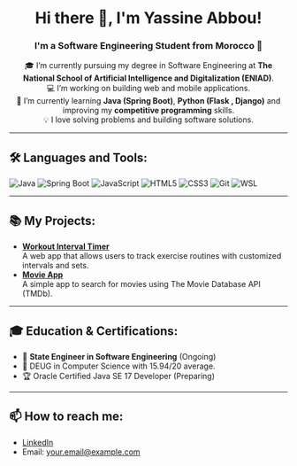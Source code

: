 <h1 align="center">Hi there 👋, I'm Yassine Abbou!</h1>

<h3 align="center">I'm a Software Engineering Student from Morocco 🚀</h3>

<p align="center">
  🎓 I’m currently pursuing my degree in Software Engineering at <strong>The National School of Artificial Intelligence and Digitalization (ENIAD)</strong>.<br>
  💻 I’m working on building web and mobile applications.<br>
  🌱 I’m currently learning <strong>Java (Spring Boot)</strong>, <strong>Python (Flask , Django)</strong> and improving my <strong>competitive programming</strong> skills.<br>
  💡 I love solving problems and building software solutions.
</p>

<hr>

<h2>🛠️ Languages and Tools:</h2>

<p>
  <img src="https://img.shields.io/badge/Java-ED8B00?style=for-the-badge&logo=java&logoColor=white" alt="Java">
  <img src="https://img.shields.io/badge/Spring%20Boot-6DB33F?style=for-the-badge&logo=spring&logoColor=white" alt="Spring Boot">
  <img src="https://img.shields.io/badge/JavaScript-F7DF1E?style=for-the-badge&logo=javascript&logoColor=black" alt="JavaScript">
  <img src="https://img.shields.io/badge/HTML5-E34F26?style=for-the-badge&logo=html5&logoColor=white" alt="HTML5">
  <img src="https://img.shields.io/badge/CSS3-1572B6?style=for-the-badge&logo=css3&logoColor=white" alt="CSS3">
  <img src="https://img.shields.io/badge/Git-F05032?style=for-the-badge&logo=git&logoColor=white" alt="Git">
  <img src="https://img.shields.io/badge/WSL-0C0C0C?style=for-the-badge&logo=linux&logoColor=white" alt="WSL">
</p>

<hr>

<h2>📚 My Projects:</h2>

<ul>
  <li>
    <strong><a href="https://github.com/your-username/workout-timer">Workout Interval Timer</a></strong><br>
    A web app that allows users to track exercise routines with customized intervals and sets.
  </li>
  <li>
    <strong><a href="https://github.com/your-username/movie-app">Movie App</a></strong><br>
    A simple app to search for movies using The Movie Database API (TMDb).
  </li>
</ul>

<hr>

<h2>🎓 Education & Certifications:</h2>
<ul>
  <li>📖 <strong>State Engineer in Software Engineering</strong> (Ongoing)</li>
  <li>📜 DEUG in Computer Science with 15.94/20 average.</li>
  <li>🏆 Oracle Certified Java SE 17 Developer (Preparing)</li>
</ul>

<hr>

<h2>📫 How to reach me:</h2>

<ul>
  <li><a href="https://www.linkedin.com/in/yassine-abbou/">LinkedIn</a></li>
  <li>Email: <a href="mailto:your.email@example.com">your.email@example.com</a></li>
</ul>
